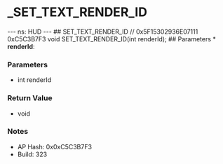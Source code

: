# _SET_TEXT_RENDER_ID

--- ns: HUD --- ## SET_TEXT_RENDER_ID  // 0x5F15302936E07111 0xC5C3B7F3 void SET_TEXT_RENDER_ID(int renderId);   ## Parameters * **renderId**:

### Parameters
* int renderId

### Return Value
* void

### Notes
* AP Hash: 0x0xC5C3B7F3
* Build: 323

